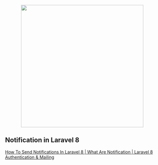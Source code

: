 <p align="center"><a href="https://laravel.com" target="_blank"><img src="https://raw.githubusercontent.com/laravel/art/master/logo-lockup/5%20SVG/2%20CMYK/1%20Full%20Color/laravel-logolockup-cmyk-red.svg" width="400"></a></p>

## Notification in Laravel 8

<a href="https://www.youtube.com/watch?v=gtMXs9a1e0Y&t=3s"><p>How To Send Notifications In Laravel 8 | What Are Notification | Laravel 8 Authentication & Mailing</p></a>